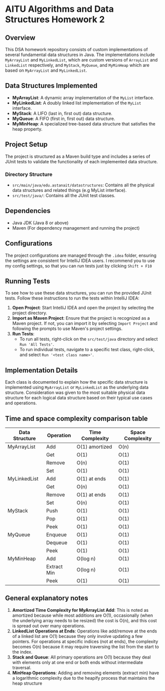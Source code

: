 # AITU Algorithms and Data Structures Homework 2

## Overview
This DSA homework repository consists of custom implementations of several fundamental data structures in Java. The implementations include `MyArrayList` and `MyLinkedList`, which are custom versions of `ArrayList` and `LinkedList` respectively, and `MyStack`, `MyQueue`, and `MyMinHeap` which are based on `MyArrayList` and `MyLinkedList`.

## Data Structures Implemented
- **MyArrayList**: A dynamic array implementation of the `MyList` interface.
- **MyLinkedList**: A doubly linked list implementation of the `MyList` interface.
- **MyStack**: A LIFO (last in, first out) data structure.
- **MyQueue**: A FIFO (first in, first out) data structure.
- **MyMinHeap**: A specialized tree-based data structure that satisfies the heap property.

## Project Setup
The project is structured as a Maven build type and includes a series of JUnit tests to validate the functionality of each implemented data structure.

### Directory Structure
- `src/main/java/edu.astanait/datastructures`: Contains all the physical data structures and related things (e.g MyList interface).
- `src/test/java/`: Contains all the JUnit test classes.

## Dependencies
- Java JDK (Java 8 or above)
- Maven (For dependency management and running the project)

## Configurations
The project configurations are managed through the `.idea` folder, ensuring the settings are consistent for IntelliJ IDEA users. I recommend you to use my config settings, so that you can run tests just by clicking `Shift + F10`

## Running Tests
To see how to use these data structures, you can run the provided JUnit tests. Follow these instructions to run the tests within IntelliJ IDEA:

1. **Open Project**: Start IntelliJ IDEA and open the project by selecting the project directory.
2. **Import as Maven Project**: Ensure that the project is recognized as a Maven project. If not, you can import it by selecting `Import Project` and following the prompts to use Maven's project settings.
3. **Run Tests**:
    - To run all tests, right-click on the `src/test/java` directory and select `Run 'All Tests'`.
    - To run individual tests, navigate to a specific test class, right-click, and select `Run '<test class name>'`.

## Implementation Details
Each class is documented to explain how the specific data structure is implemented using `MyArrayList` or `MyLinkedList` as the underlying data structure. Consideration was given to the most suitable physical data structure for each logical data structure based on their typical use cases and operations.

## Time and space complexity comparison table
| Data Structure | Operation   | Time Complexity | Space Complexity |
|----------------|-------------|-----------------|------------------|
| MyArrayList    | Add         | O(1) amortized  | O(n)             |
|                | Get         | O(1)            | O(1)             |
|                | Remove      | O(n)            | O(1)             |
|                | Set         | O(1)            | O(1)             |
| MyLinkedList   | Add         | O(1) at ends    | O(1)             |
|                | Get         | O(n)            | O(1)             |
|                | Remove      | O(1) at ends    | O(1)             |
|                | Set         | O(n)            | O(1)             |
| MyStack        | Push        | O(1)            | O(1)             |
|                | Pop         | O(1)            | O(1)             |
|                | Peek        | O(1)            | O(1)             |
| MyQueue        | Enqueue     | O(1)            | O(1)             |
|                | Dequeue     | O(1)            | O(1)             |
|                | Peek        | O(1)            | O(1)             |
| MyMinHeap      | Add         | O(log n)        | O(1)             |
|                | Extract Min | O(log n)        | O(1)             |
|                | Peek        | O(1)            | O(1)             |

## General explanatory notes
1. **Amortized Time Complexity for MyArrayList Add**: This is noted as amortized because while most additions are O(1), occasionally (when the underlying array needs to be resized) the cost is O(n), and this cost is spread out over many operations.
2. **LinkedList Operations at Ends**: Operations like add/remove at the ends of a linked list are O(1) because they only involve updating a few pointers. For operations at specific indices (not at ends), the complexity becomes O(n) because it may require traversing the list from the start to the index.
3. **Stack and Queue**: All primary operations are O(1) because they deal with elements only at one end or both ends without intermediate traversal.
4. **MinHeap Operations**: Adding and removing elements (extract min) have a logarithmic complexity due to the heapify process that maintains the heap structure